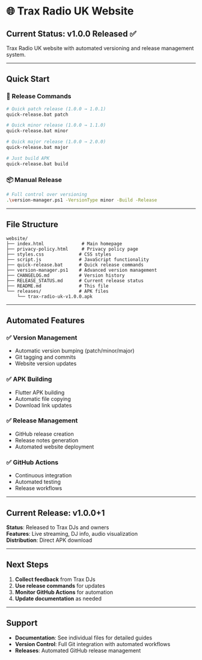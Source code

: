 # 🌐 Trax Radio UK Website

## **Current Status: v1.0.0 Released** ✅

Trax Radio UK website with automated versioning and release management system.

---

## **Quick Start**

### **🚀 Release Commands**
```bash
# Quick patch release (1.0.0 → 1.0.1)
quick-release.bat patch

# Quick minor release (1.0.0 → 1.1.0)  
quick-release.bat minor

# Quick major release (1.0.0 → 2.0.0)
quick-release.bat major

# Just build APK
quick-release.bat build
```

### **📦 Manual Release**
```bash
# Full control over versioning
.\version-manager.ps1 -VersionType minor -Build -Release
```

---

## **File Structure**

```
website/
├── index.html              # Main homepage
├── privacy-policy.html     # Privacy policy page
├── styles.css             # CSS styles
├── script.js              # JavaScript functionality
├── quick-release.bat      # Quick release commands
├── version-manager.ps1    # Advanced version management
├── CHANGELOG.md           # Version history
├── RELEASE_STATUS.md      # Current release status
├── README.md              # This file
└── releases/              # APK files
    └── trax-radio-uk-v1.0.0.apk
```

---

## **Automated Features**

### **✅ Version Management**
- Automatic version bumping (patch/minor/major)
- Git tagging and commits
- Website version updates

### **✅ APK Building**
- Flutter APK building
- Automatic file copying
- Download link updates

### **✅ Release Management**
- GitHub release creation
- Release notes generation
- Automated website deployment

### **✅ GitHub Actions**
- Continuous integration
- Automated testing
- Release workflows

---

## **Current Release: v1.0.0+1**

**Status**: Released to Trax DJs and owners  
**Features**: Live streaming, DJ info, audio visualization  
**Distribution**: Direct APK download  

---

## **Next Steps**

1. **Collect feedback** from Trax DJs
2. **Use release commands** for updates
3. **Monitor GitHub Actions** for automation
4. **Update documentation** as needed

---

## **Support**

- **Documentation**: See individual files for detailed guides
- **Version Control**: Full Git integration with automated workflows
- **Releases**: Automated GitHub release management